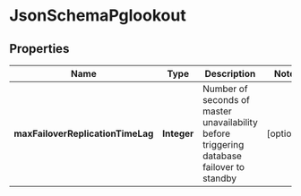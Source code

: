 # JsonSchemaPglookout

## Properties
Name | Type | Description | Notes
------------ | ------------- | ------------- | -------------
**maxFailoverReplicationTimeLag** | **Integer** | Number of seconds of master unavailability before triggering database failover to standby |  [optional]

